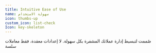 ```yaml
---
title: Intuitive Ease of Use
name: سهولة الاستخدام
icon: thumbs-up
custom_icon: list-check
Icon: key-skeleton
---
```

صُممت لتبسيط إدارة عملاتك المشفرة بكل سهولة. لا إعدادات معقدة، فقط معاملات سلسة
